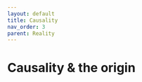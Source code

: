 ```yaml
---
layout: default
title: Causality
nav_order: 3
parent: Reality
---
```


# Causality & the origin